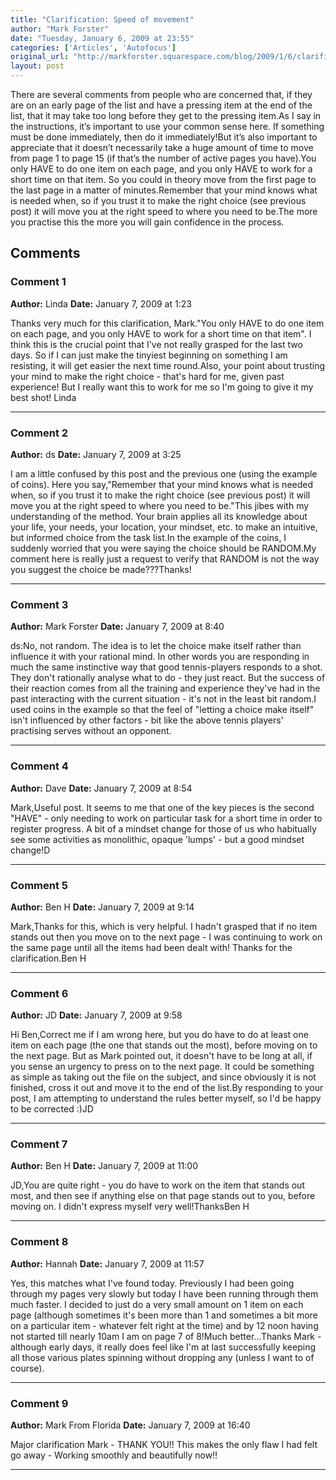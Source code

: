 ```yaml
---
title: "Clarification: Speed of movement"
author: "Mark Forster"
date: "Tuesday, January 6, 2009 at 23:55"
categories: ['Articles', 'Autofocus']
original_url: "http://markforster.squarespace.com/blog/2009/1/6/clarification-speed-of-movement.html"
layout: post
---
```


There are several comments from people who are concerned that, if they are on an early page of the list and have a pressing item at the end of the list, that it may take too long before they get to the pressing item.As I say in the instructions, it’s important to use your common sense here. If something must be done immediately, then do it immediately!But it’s also important to appreciate that it doesn’t necessarily take a huge amount of time to move from page 1 to page 15 (if that’s the number of active pages you have).You only HAVE to do one item on each page, and you only HAVE to work for a short time on that item. So you could in theory move from the first page to the last page in a matter of minutes.Remember that your mind knows what is needed when, so if you trust it to make the right choice (see previous post) it will move you at the right speed to where you need to be.The more you practise this the more you will gain confidence in the process.

## Comments

### Comment 1
**Author:** Linda
**Date:** January 7, 2009 at 1:23

Thanks very much for this clarification, Mark."You only HAVE to do one item on each page, and you only HAVE to work for a short time on that item". I think this is the crucial point that I've not really grasped for the last two days. So if I can just make the tinyiest beginning on something I am resisting, it will get easier the next time round.Also, your point about trusting your mind to make the right choice - that's hard for me, given past experience! But I really want this to work for me so I'm going to give it my best shot!
Linda

---

### Comment 2
**Author:** ds
**Date:** January 7, 2009 at 3:25

I am a little confused by this post and the previous one (using the example of coins). Here you say,"Remember that your mind knows what is needed when, so if you trust it to make the right choice (see previous post) it will move you at the right speed to where you need to be."This jibes with my understanding of the method. Your brain applies all its knowledge about your life, your needs, your location, your mindset, etc. to make an intuitive, but informed choice from the task list.In the example of the coins, I suddenly worried that you were saying the choice should be RANDOM.My comment here is really just a request to verify that RANDOM is not the way you suggest the choice be made???Thanks!

---

### Comment 3
**Author:** Mark Forster
**Date:** January 7, 2009 at 8:40

ds:No, not random. The idea is to let the choice make itself rather than influence it with your rational mind. In other words you are responding in much the same instinctive way that good tennis-players responds to a shot. They don't rationally analyse what to do - they just react. But the success of their reaction comes from all the training and experience they've had in the past interacting with the current situation - it's not in the least bit random.I used coins in the example so that the feel of "letting a choice make itself" isn't influenced by other factors - bit like the above tennis players' practising serves without an opponent.

---

### Comment 4
**Author:** Dave
**Date:** January 7, 2009 at 8:54

Mark,Useful post. It seems to me that one of the key pieces is the second "HAVE" - only needing to work on particular task for a short time in order to register progress. A bit of a mindset change for those of us who habitually see some activities as monolithic, opaque 'lumps' - but a good mindset change!D

---

### Comment 5
**Author:** Ben H
**Date:** January 7, 2009 at 9:14

Mark,Thanks for this, which is very helpful. I hadn't grasped that if no item stands out then you move on to the next page - I was continuing to work on the same page until all the items had been dealt with! Thanks for the clarification.Ben H

---

### Comment 6
**Author:** JD
**Date:** January 7, 2009 at 9:58

Hi Ben,Correct me if I am wrong here, but you do have to do at least one item on each page (the one that stands out the most), before moving on to the next page. But as Mark pointed out, it doesn't have to be long at all, if you sense an urgency to press on to the next page. It could be something as simple as taking out the file on the subject, and since obviously it is not finished, cross it out and move it to the end of the list.By responding to your post, I am attempting to understand the rules better myself, so I'd be happy to be corrected :)JD

---

### Comment 7
**Author:** Ben H
**Date:** January 7, 2009 at 11:00

JD,You are quite right - you do have to work on the item that stands out most, and then see if anything else on that page stands out to you, before moving on. I didn't express myself very well!ThanksBen H

---

### Comment 8
**Author:** Hannah
**Date:** January 7, 2009 at 11:57

Yes, this matches what I've found today. Previously I had been going through my pages very slowly but today I have been running through them much faster. I decided to just do a very small amount on 1 item on each page (although sometimes it's been more than 1 and sometimes a bit more on a particular item - whatever felt right at the time) and by 12 noon having not started till nearly 10am I am on page 7 of 8!Much better...Thanks Mark - although early days, it really does feel like I'm at last successfully keeping all those various plates spinning without dropping any (unless I want to of course).

---

### Comment 9
**Author:** Mark From Florida
**Date:** January 7, 2009 at 16:40

Major clarification Mark - THANK YOU!! This makes the only flaw I had felt go away - Working smoothly and beautifully now!!

---
